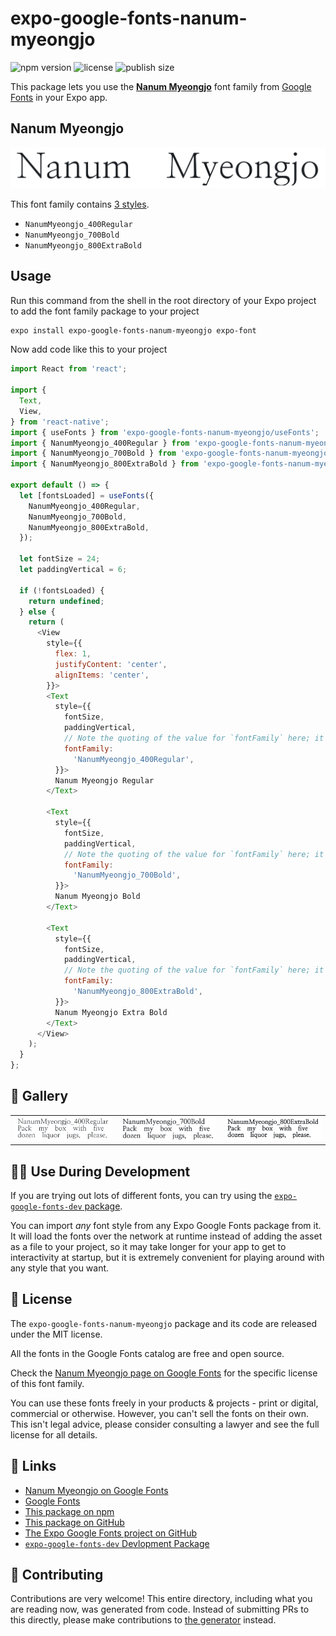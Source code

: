 # expo-google-fonts-nanum-myeongjo

![npm version](https://flat.badgen.net/npm/v/expo-google-fonts-nanum-myeongjo)
![license](https://flat.badgen.net/github/license/expo/google-fonts)
![publish size](https://flat.badgen.net/packagephobia/install/expo-google-fonts-nanum-myeongjo)

This package lets you use the [**Nanum Myeongjo**](https://fonts.google.com/specimen/Nanum+Myeongjo) font family from [Google Fonts](https://fonts.google.com/) in your Expo app.

## Nanum Myeongjo

![Nanum Myeongjo](./font-family.png)

This font family contains [3 styles](#-gallery).

- `NanumMyeongjo_400Regular`
- `NanumMyeongjo_700Bold`
- `NanumMyeongjo_800ExtraBold`

## Usage

Run this command from the shell in the root directory of your Expo project to add the font family package to your project
```sh
expo install expo-google-fonts-nanum-myeongjo expo-font
```

Now add code like this to your project
```js
import React from 'react';

import {
  Text,
  View,
} from 'react-native';
import { useFonts } from 'expo-google-fonts-nanum-myeongjo/useFonts';
import { NanumMyeongjo_400Regular } from 'expo-google-fonts-nanum-myeongjo/400Regular';
import { NanumMyeongjo_700Bold } from 'expo-google-fonts-nanum-myeongjo/700Bold';
import { NanumMyeongjo_800ExtraBold } from 'expo-google-fonts-nanum-myeongjo/800ExtraBold';

export default () => {
  let [fontsLoaded] = useFonts({
    NanumMyeongjo_400Regular,
    NanumMyeongjo_700Bold,
    NanumMyeongjo_800ExtraBold,
  });

  let fontSize = 24;
  let paddingVertical = 6;

  if (!fontsLoaded) {
    return undefined;
  } else {
    return (
      <View
        style={{
          flex: 1,
          justifyContent: 'center',
          alignItems: 'center',
        }}>
        <Text
          style={{
            fontSize,
            paddingVertical,
            // Note the quoting of the value for `fontFamily` here; it expects a string!
            fontFamily:
              'NanumMyeongjo_400Regular',
          }}>
          Nanum Myeongjo Regular
        </Text>

        <Text
          style={{
            fontSize,
            paddingVertical,
            // Note the quoting of the value for `fontFamily` here; it expects a string!
            fontFamily:
              'NanumMyeongjo_700Bold',
          }}>
          Nanum Myeongjo Bold
        </Text>

        <Text
          style={{
            fontSize,
            paddingVertical,
            // Note the quoting of the value for `fontFamily` here; it expects a string!
            fontFamily:
              'NanumMyeongjo_800ExtraBold',
          }}>
          Nanum Myeongjo Extra Bold
        </Text>
      </View>
    );
  }
};

```

## 🔡 Gallery


||||
|-|-|-|
|![NanumMyeongjo_400Regular](.//400Regular/NanumMyeongjo_400Regular.ttf.png)|![NanumMyeongjo_700Bold](.//700Bold/NanumMyeongjo_700Bold.ttf.png)|![NanumMyeongjo_800ExtraBold](.//800ExtraBold/NanumMyeongjo_800ExtraBold.ttf.png)||


## 👩‍💻 Use During Development

If you are trying out lots of different fonts, you can try using the [`expo-google-fonts-dev` package](https://github.com/freeboub/google-fonts/tree/master/font-packages/dev#readme).

You can import *any* font style from any Expo Google Fonts package from it. It will load the fonts
over the network at runtime instead of adding the asset as a file to your project, so it may take longer
for your app to get to interactivity at startup, but it is extremely convenient
for playing around with any style that you want.

## 📖 License

The `expo-google-fonts-nanum-myeongjo` package and its code are released under the MIT license.

All the fonts in the Google Fonts catalog are free and open source.

Check the [Nanum Myeongjo page on Google Fonts](https://fonts.google.com/specimen/Nanum+Myeongjo) for the specific license of this font family.

You can use these fonts freely in your products & projects - print or digital, commercial or otherwise. However, you can't sell the fonts on their own. This isn't legal advice, please consider consulting a lawyer and see the full license for all details.

## 🔗 Links

- [Nanum Myeongjo on Google Fonts](https://fonts.google.com/specimen/Nanum+Myeongjo)
- [Google Fonts](https://fonts.google.com/)
- [This package on npm](https://www.npmjs.com/package/expo-google-fonts-nanum-myeongjo)
- [This package on GitHub](https://github.com/freeboub/google-fonts/tree/master/font-packages/nanum-myeongjo)
- [The Expo Google Fonts project on GitHub](https://github.com/freeboub/google-fonts)
- [`expo-google-fonts-dev` Devlopment Package](https://github.com/freeboub/google-fonts/tree/master/font-packages/dev)

## 🤝 Contributing

Contributions are very welcome! This entire directory, including what you are reading now, was generated from code. Instead of submitting PRs to this directly, please make contributions to [the generator](https://github.com/freeboub/google-fonts/tree/master/packages/generator) instead.
